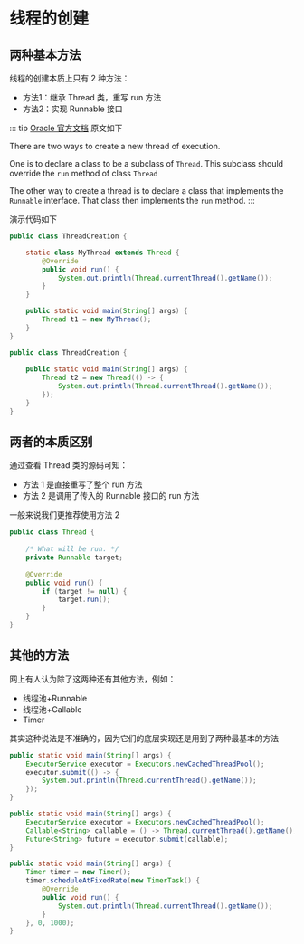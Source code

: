 # 线程的创建

## 两种基本方法
线程的创建本质上只有 2 种方法：
- 方法1：继承 Thread 类，重写 run 方法
- 方法2：实现 Runnable 接口

::: tip
[Oracle 官方文档](https://docs.oracle.com/en/java/javase/17/docs/api/java.base/java/lang/Thread.html) 原文如下

There are two ways to create a new thread of execution. 

One is to declare a class to be a subclass of `Thread`. This subclass should override the `run` method of class `Thread`

The other way to create a thread is to declare a class that implements the `Runnable` interface. That class then implements the `run` method.
:::

演示代码如下

<CodeGroup>
<CodeGroupItem title="方法1" active>

``` java
public class ThreadCreation {

    static class MyThread extends Thread {
        @Override
        public void run() {
            System.out.println(Thread.currentThread().getName());
        }
    }

    public static void main(String[] args) {
        Thread t1 = new MyThread();
    }
}
```
</CodeGroupItem>

<CodeGroupItem title="方法2">

``` java
public class ThreadCreation {
    
    public static void main(String[] args) {
        Thread t2 = new Thread(() -> {
            System.out.println(Thread.currentThread().getName());
        });
    }
}
```
</CodeGroupItem>
</CodeGroup>

## 两者的本质区别
通过查看 Thread 类的源码可知：
- 方法 1 是直接重写了整个 run 方法
- 方法 2 是调用了传入的 Runnable 接口的 run 方法

一般来说我们更推荐使用方法 2
```java
public class Thread {
    
    /* What will be run. */
    private Runnable target;
    
    @Override
    public void run() {
        if (target != null) {
            target.run();
        }   
    }   
}
```

## 其他的方法
网上有人认为除了这两种还有其他方法，例如：
- 线程池+Runnable
- 线程池+Callable
- Timer

其实这种说法是不准确的，因为它们的底层实现还是用到了两种最基本的方法

<CodeGroup>
<CodeGroupItem title="线程池+Runnable" active>

``` java
public static void main(String[] args) {
    ExecutorService executor = Executors.newCachedThreadPool();
    executor.submit(() -> {
        System.out.println(Thread.currentThread().getName());
    });
}
```
</CodeGroupItem>
<CodeGroupItem title="线程池+Callable">

``` java
public static void main(String[] args) {
    ExecutorService executor = Executors.newCachedThreadPool();
    Callable<String> callable = () -> Thread.currentThread().getName();
    Future<String> future = executor.submit(callable);
}
```
</CodeGroupItem>
<CodeGroupItem title="Timer">

```java
public static void main(String[] args) {
    Timer timer = new Timer();
    timer.scheduleAtFixedRate(new TimerTask() {
        @Override
        public void run() {
            System.out.println(Thread.currentThread().getName());
        }
    }, 0, 1000);
}
```
</CodeGroupItem>
</CodeGroup>
